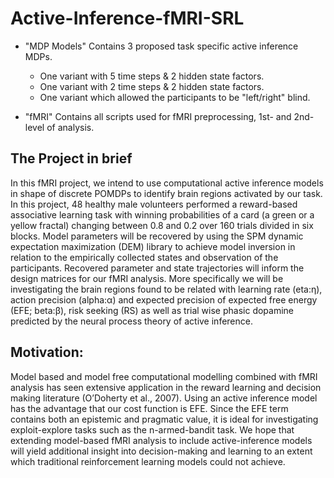 # Active-Inference-fMRI-SRL
* "MDP Models" Contains 3 proposed task specific active inference MDPs.
  * One variant with 5 time steps & 2 hidden state factors.
  * One variant with 2 time steps & 2 hidden state factors.
  * One variant which allowed the participants to be "left/right" blind. 

* "fMRI" Contains all scripts used for fMRI preprocessing, 1st- and 2nd-level of analysis.

## The Project in brief
In this fMRI project, we intend to use computational active inference models in shape of discrete POMDPs to identify brain regions activated by our task. In this project, 48 healthy male volunteers performed a reward-based associative learning task with winning probabilities of a card (a green or a yellow fractal) changing between 0.8 and 0.2 over 160 trials divided in six blocks. Model parameters will be recovered by using the SPM dynamic expectation maximization (DEM) library to achieve model inversion in relation to the empirically collected states and observation of the participants. Recovered parameter and state trajectories will inform the design matrices for our fMRI analysis. More specifically we will be investigating the brain regions found to be related with learning rate (eta:η), action precision (alpha:α) and expected precision of expected free energy (EFE; beta:β), risk seeking (RS) as well as trial wise phasic dopamine predicted by the neural process theory of active inference.   

## Motivation:
Model based and model free computational modelling combined with fMRI analysis has seen extensive application in the reward learning and decision making literature (O’Doherty et al., 2007). Using an active inference model has the advantage that our cost function is EFE. Since the EFE term contains both an epistemic and pragmatic value, it is ideal for investigating exploit-explore tasks such as the n-armed-bandit task. We hope that extending model-based fMRI analysis to include active-inference models will yield additional insight into decision-making and learning to an extent which traditional reinforcement learning models could not achieve.
